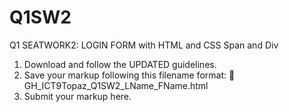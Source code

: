 # Q1SW2
Q1 SEATWORK2: LOGIN FORM with HTML and CSS Span and Div

1. Download and follow the UPDATED guidelines.
2. Save your markup following this filename format:
    🚨 GH_ICT9Topaz_Q1SW2_LName_FName.html
3. Submit your markup here.
